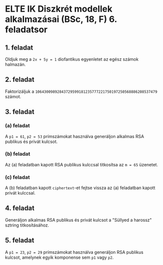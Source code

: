 # ELTE IK Diszkrét modellek alkalmazásai (BSc, 18, F) 6. feladatsor



## 1. feladat

Oldjuk meg a `2x + 5y = 1` diofantikus egyenletet az egész számok halmazán.

## 2. feladat

Faktorizáljuk a `10643009892843729599181235777221750197250568886208537479` számot.

## 3. feladat

### (a) feladat

A `p1 = 61`, `p2 = 53` prímszámokat használva generáljon alkalmas RSA publikus és privát kulcsot.

### (b) feladat

Az (a) feladatban kapott RSA publikus kulccsal titkosítsa az `m = 65` üzenetet.

### (c) feladat

A (b) feladatban kapott `ciphertext`-et fejtse vissza az (a) feladatban kapott privát kulccsal.

## 4. feladat

Generáljon alkalmas RSA publikus és privát kulcsot a "Süllyed a harossz" sztring titkosításához.

## 5. feladat

A `p1 = 23`, `p2 = 29` prímszámokat használva generáljon RSA publikus kulcsot, amelynek egyik komponense sem `p1` vagy `p2`.


